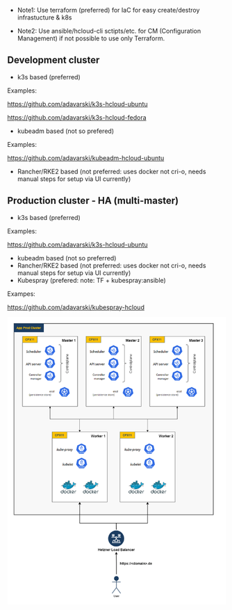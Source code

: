 

- Note1: Use terraform (preferred) for IaC for easy create/destroy infrastucture & k8s

- Note2: Use ansible/hcloud-cli sctipts/etc. for CM (Configuration Management) if not possible to use only Terraform. 

## Development cluster
- k3s based (preferred)

Examples: 

https://github.com/adavarski/k3s-hcloud-ubuntu

https://github.com/adavarski/k3s-hcloud-fedora


- kubeadm based (not so prefered)

Examples:

https://github.com/adavarski/kubeadm-hcloud-ubuntu

- Rancher/RKE2 based  (not preferred: uses docker not cri-o, needs manual steps for setup via UI currently)

## Production cluster - HA (multi-master)
- k3s based (preferred)

Examples: 

https://github.com/adavarski/k3s-hcloud-ubuntu

- kubeadm based (not so preferred)
- Rancher/RKE2 based  (not preferred: uses docker not cri-o, needs manual steps for setup via UI currently)
- Kubespray (prefered: note: TF + kubespray:ansible)

Exampes:

https://github.com/adavarski/kubespray-hcloud

<img src="../pictures/k8s-production_cluster.png" width="800">

